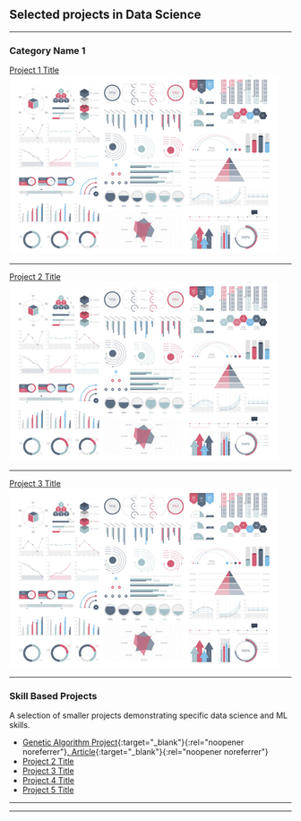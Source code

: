 ## Selected projects in Data Science

---

### Category Name 1 

[Project 1 Title](/sample_page)
<img src="images/dummy_thumbnail.jpg?raw=true"/>

---
[Project 2 Title](/pdf/sample_presentation.pdf)
<img src="images/dummy_thumbnail.jpg?raw=true"/>

---
[Project 3 Title](http://example.com/)
<img src="images/dummy_thumbnail.jpg?raw=true"/>

---

### Skill Based Projects
A selection of smaller projects demonstrating specific data science and ML skills.

- [Genetic Algorithm Project](https://github.com/architavasuki/genetic_algorithms){:target="_blank"}{:rel="noopener noreferrer"}[, Article](https://themathcompany.com/blog/from-route-to-resource-optimization-augmenting-innovation-with-genetic-algorithms){:target="_blank"}{:rel="noopener noreferrer"}
- [Project 2 Title](http://example.com/)
- [Project 3 Title](http://example.com/)
- [Project 4 Title](http://example.com/)
- [Project 5 Title](http://example.com/)

---




---
<!-- Remove above link if you don't want to attibute -->
